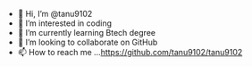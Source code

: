 - 👋 Hi, I’m @tanu9102
- 👀 I’m interested in coding
- 🌱 I’m currently learning Btech degree
- 💞️ I’m looking to collaborate on GitHub 
- 📫 How to reach me ...https://github.com/tanu9102/tanu9102

<!---
tanu9102/tanu9102 is a ✨ special ✨ repository because its `README.md` (this file) appears on your GitHub profile.
You can click the Preview link to take a look at your changes.
--->
